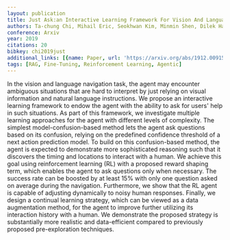 ```yaml
---
layout: publication
title: Just Ask:an Interactive Learning Framework For Vision And Language Navigation
authors: Ta-chung Chi, Mihail Eric, Seokhwan Kim, Minmin Shen, Dilek Hakkani-tur
conference: Arxiv
year: 2019
citations: 20
bibkey: chi2019just
additional_links: [{name: Paper, url: 'https://arxiv.org/abs/1912.00915'}]
tags: [RAG, Fine-Tuning, Reinforcement Learning, Agentic]
---
```

In the vision and language navigation task, the agent may encounter ambiguous
situations that are hard to interpret by just relying on visual information and
natural language instructions. We propose an interactive learning framework to
endow the agent with the ability to ask for users' help in such situations. As
part of this framework, we investigate multiple learning approaches for the
agent with different levels of complexity. The simplest model-confusion-based
method lets the agent ask questions based on its confusion, relying on the
predefined confidence threshold of a next action prediction model. To build on
this confusion-based method, the agent is expected to demonstrate more
sophisticated reasoning such that it discovers the timing and locations to
interact with a human. We achieve this goal using reinforcement learning (RL)
with a proposed reward shaping term, which enables the agent to ask questions
only when necessary. The success rate can be boosted by at least 15% with only
one question asked on average during the navigation. Furthermore, we show that
the RL agent is capable of adjusting dynamically to noisy human responses.
Finally, we design a continual learning strategy, which can be viewed as a data
augmentation method, for the agent to improve further utilizing its interaction
history with a human. We demonstrate the proposed strategy is substantially
more realistic and data-efficient compared to previously proposed
pre-exploration techniques.